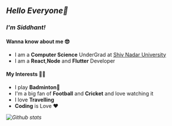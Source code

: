 ## _Hello Everyone👋_

### _I'm Siddhant!_ ###

#### Wanna know about me 😎 ####
* I am a **Computer Science** UnderGrad at [Shiv Nadar University](https://www.snu.edu.in/)
* I am a **React**,**Node** and **Flutter** Developer

#### My Interests 👨‍💻 ####
* I play **Badminton**🏸
* I'm a big fan of **Football** and **Cricket** and love watching it
* I love **Travelling**
* **Coding** is Love ❤



_![Github stats](https://github-readme-stats.vercel.app/api?username=siddhantmittal024)_


